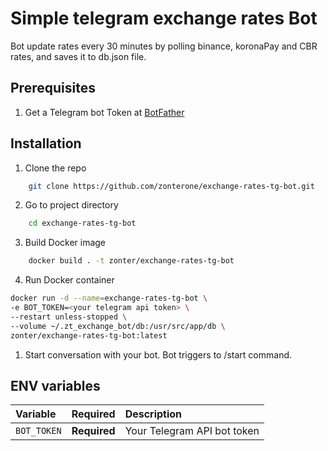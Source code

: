 
# Simple telegram exchange rates Bot
Bot update rates every 30 minutes by polling binance, koronaPay and CBR rates, and saves it to db.json file.

## Prerequisites

1. Get a Telegram bot Token at [BotFather](https://telegram.me/BotFather)

## Installation

1. Clone the repo

```sh
    git clone https://github.com/zonterone/exchange-rates-tg-bot.git
```

2. Go to project directory 

```sh
    cd exchange-rates-tg-bot
```

3. Build Docker image 
```sh
    docker build . -t zonter/exchange-rates-tg-bot
```

4. Run Docker container

```sh
docker run -d --name=exchange-rates-tg-bot \
-e BOT_TOKEN=<your telegram api token> \
--restart unless-stopped \
--volume ~/.zt_exchange_bot/db:/usr/src/app/db \
zonter/exchange-rates-tg-bot:latest
```

1. Start conversation with your bot. Bot triggers to /start command.

## ENV variables

| Variable    | Required     | Description                 |
| :---------- | :----------- | :-------------------------- |
| `BOT_TOKEN` | **Required** | Your Telegram API bot token |
